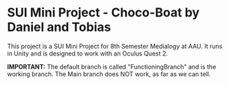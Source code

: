 # SUI Mini Project - Choco-Boat by Daniel and Tobias
This project is a SUI Mini Project for 8th Semester Medialogy at AAU. It runs in Unity and is designed to work with an Oculus Quest 2.

**IMPORTANT:** The default branch is called "FunctioningBranch" and is the working branch. The Main branch does NOT work, as far as we can tell.
